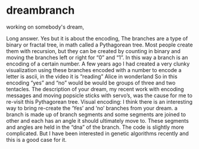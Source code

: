 # dreambranch

working on somebody's dream,

Long answer. Yes but it is about the encoding, 
 The branches are a type of binary or fractal tree, in math called a Pythagorean tree. Most people create them with recursion, but they can be created by counting in binary and moving the branches left or right for “0” and “1”.   In this way a branch is an encoding of a certain number.  A few years ago I had created a very clunky visualization using these branches encoded with a number to encode a letter is ascii, in the video it is “reading” Alice in wonderland
So in this encoding “yes” and “no” would be would be groups of three and two tentacles. 
The description of your dream, my recent work with encoding messages and moving popsicle sticks with servo’s, was the cause for me to re-visit this Pythagorean tree.
Visual encoding: I think there is an interesting way to bring re-create the ‘Yes’ and ‘no’ branches from your dream.  a branch is made up of branch segments and some segments are joined to other and each has an angle it should ultimately move to.  These segments and angles are held in the “dna” of the branch. The code is slightly more complicated. But I have been interested in genetic algorithms recently and this is a good case for it.

